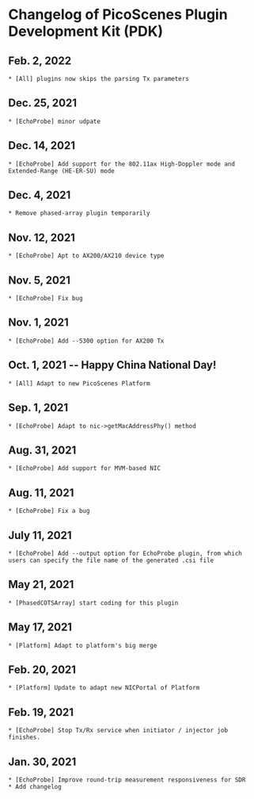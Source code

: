 # Changelog of PicoScenes Plugin Development Kit (PDK)

## Feb. 2, 2022
    * [All] plugins now skips the parsing Tx parameters

## Dec. 25, 2021
    * [EchoProbe] minor udpate

## Dec. 14, 2021
    * [EchoProbe] Add support for the 802.11ax High-Doppler mode and Extended-Range (HE-ER-SU) mode

## Dec. 4, 2021
    * Remove phased-array plugin temporarily

## Nov. 12, 2021
    * [EchoProbe] Apt to AX200/AX210 device type

## Nov. 5, 2021
    * [EchoProbe] Fix bug 

## Nov. 1, 2021
    * [EchoProbe] Add --5300 option for AX200 Tx

## Oct. 1, 2021 -- Happy China National Day!
    * [All] Adapt to new PicoScenes Platform

## Sep. 1, 2021
    * [EchoProbe] Adapt to nic->getMacAddressPhy() method

## Aug. 31, 2021
    * [EchoProbe] Add support for MVM-based NIC
    
## Aug. 11, 2021
    * [EchoProbe] Fix a bug

## July 11, 2021
    * [EchoProbe] Add --output option for EchoProbe plugin, from which users can specify the file name of the generated .csi file

## May 21, 2021
    * [PhasedCOTSArray] start coding for this plugin

## May 17, 2021
    * [Platform] Adapt to platform's big merge

## Feb. 20, 2021
    * [Platform] Update to adapt new NICPortal of Platform

## Feb. 19, 2021
    * [EchoProbe] Stop Tx/Rx service when initiator / injector job finishes.

## Jan. 30, 2021
    * [EchoProbe] Improve round-trip measurement responsiveness for SDR
    * Add changelog